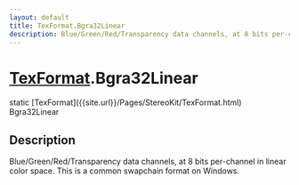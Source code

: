 ```yaml
---
layout: default
title: TexFormat.Bgra32Linear
description: Blue/Green/Red/Transparency data channels, at 8 bits per-channel in linear color space. This is a common swapchain format on Windows.
---
```

# [TexFormat]({{site.url}}/Pages/StereoKit/TexFormat.html).Bgra32Linear

<div class='signature' markdown='1'>
static [TexFormat]({{site.url}}/Pages/StereoKit/TexFormat.html) Bgra32Linear
</div>

## Description
Blue/Green/Red/Transparency data channels, at 8 bits
per-channel in linear color space. This is a common swapchain
format on Windows.

